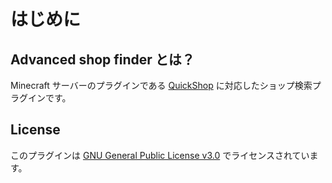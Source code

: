 # はじめに

## Advanced shop finder とは？

Minecraft サーバーのプラグインである [QuickShop](https://github.com/Ghost-chu/QuickShop-Hikari) に対応したショップ検索プラグインです。

## License

このプラグインは [GNU General Public License v3.0](https://www.gnu.org/licenses/gpl-3.0.html) でライセンスされています。
